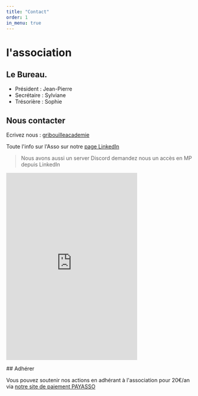 ```yaml
---
title: "Contact"
order: 1
in_menu: true
---
```

# l'association 

## Le Bureau. 

* Président : Jean-Pierre 
* Secrétaire : Sylviane
* Trésorière : Sophie

## Nous contacter

Ecrivez nous : [gribouilleacademie](mailto:gribouille@academie.com)

Toute l'info sur l'Asso sur notre [page LinkedIn](https://www.linkedin.com/company/gribouille-acad-mie)

> Nous avons aussi un server Discord demandez nous un accès en MP depuis LinkedIn

<iframe src="https://discord.com/widget?id=979452817863491624&theme=dark" width="350" height="500" allowtransparency="true" frameborder="0" sandbox="allow-popups allow-popups-to-escape-sandbox allow-same-origin allow-scripts"></iframe>

## Adhérer

Vous pouvez soutenir nos actions en adhérant à l'association pour 20€/an via 
[notre site de paiement PAYASSO](https://www.payasso.fr/gribouille-academie/adhesion) 
